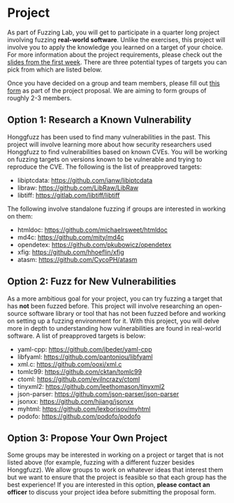# Project
As part of Fuzzing Lab, you will get to participate in a quarter long project involving fuzzing **real-world software**.
Unlike the exercises, this project will involve you to apply the knowledge you learned on a target of your choice.
For more information about the project requirements, please check out the [slides from the first week](README.md).
There are three potential types of targets you can pick from which are listed below.

Once you have decided on a group and team members, please fill out [this form](https://forms.gle/j8Qe5At51cmj1HfZ9) as part of the project proposal.
We are aiming to form groups of roughly 2-3 members.

## Option 1: Research a Known Vulnerability
Honggfuzz has been used to find many vulnerabilities in the past.
This project will involve learning more about how security researchers used Honggfuzz to find vulnerabilities based on known CVEs.
You will be working on fuzzing targets on versions known to be vulnerable and trying to reproduce the CVE.
The following is the list of preapproved targets:

- libiptcdata: https://github.com/ianw/libiptcdata
- libraw: https://github.com/LibRaw/LibRaw
- libtiff: https://gitlab.com/libtiff/libtiff

The following involve standalone fuzzing if groups are interested in working on them:
- htmldoc: https://github.com/michaelrsweet/htmldoc
- md4c: https://github.com/mity/md4c
- opendetex: https://github.com/pkubowicz/opendetex
- xfig: https://github.com/hhoeflin/xfig
- atasm: https://github.com/CycoPH/atasm

## Option 2: Fuzz for New Vulnerabilities
As a more ambitious goal for your project, you can try fuzzing a target that has **not** been fuzzed before. This project will involve researching an open-source software library or tool that has not been fuzzed before and working on setting up a fuzzing environment for it. With this project, you will delve more in depth to understanding how vulnerabilities are found in real-world software. A list of preapproved targets is below:

- yaml-cpp: https://github.com/jbeder/yaml-cpp
- libfyaml: https://github.com/pantoniou/libfyaml
- xml.c: https://github.com/ooxi/xml.c
- tomlc99: https://github.com/cktan/tomlc99
- ctoml: https://github.com/evilncrazy/ctoml
- tinyxml2: https://github.com/leethomason/tinyxml2
- json-parser: https://github.com/json-parser/json-parser
- jsonxx: https://github.com/hjiang/jsonxx
- myhtml: https://github.com/lexborisov/myhtml
- podofo: https://github.com/podofo/podofo

## Option 3: Propose Your Own Project
Some groups may be interested in working on a project or target that is not listed above (for example, fuzzing with a different fuzzer besides Honggfuzz).
We allow groups to work on whatever ideas that interest them but we want to ensure that the project is feasible so that each group has the best experience!
If you are interested in this option, **please contact an officer** to discuss your project idea before submitting the proposal form.
